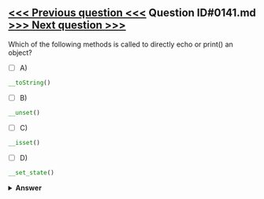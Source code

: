 [<<< Previous question <<<](0140.md)   Question ID#0141.md   [>>> Next question >>>](0142.md)
---

Which of the following methods is called to directly echo or print() an object?

- [ ] A)
```php
__toString()
```

- [ ] B)
```php
__unset()
```

- [ ] C)
```php
__isset()
```

- [ ] D)
```php
__set_state()
```


<details><summary><b>Answer</b></summary>
<p>
  Answer: <strong>A</strong>
</p>
</details>
